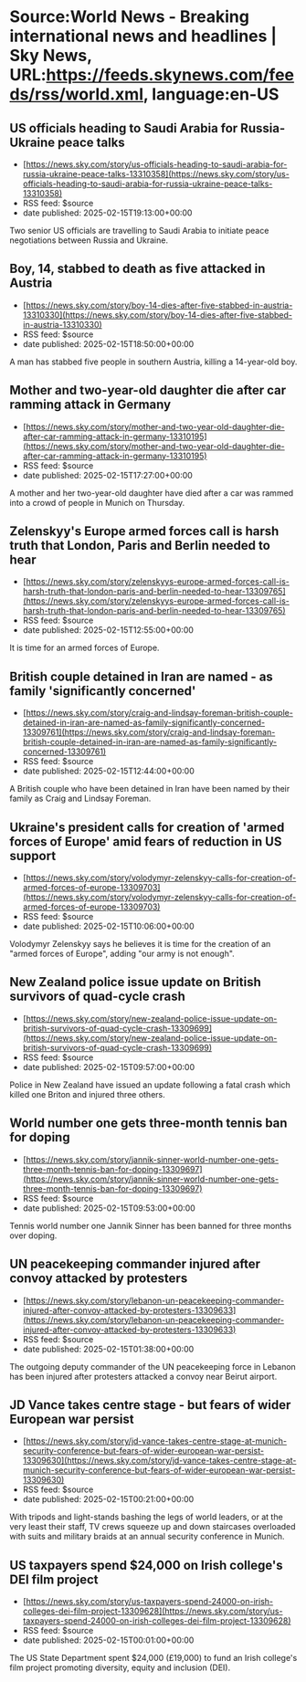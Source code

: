 # Source:World News - Breaking international news and headlines | Sky News, URL:https://feeds.skynews.com/feeds/rss/world.xml, language:en-US

## US officials heading to Saudi Arabia for Russia-Ukraine peace talks
 - [https://news.sky.com/story/us-officials-heading-to-saudi-arabia-for-russia-ukraine-peace-talks-13310358](https://news.sky.com/story/us-officials-heading-to-saudi-arabia-for-russia-ukraine-peace-talks-13310358)
 - RSS feed: $source
 - date published: 2025-02-15T19:13:00+00:00

Two senior US officials are travelling to Saudi Arabia to initiate peace negotiations between Russia and Ukraine.

## Boy, 14, stabbed to death as five attacked in Austria
 - [https://news.sky.com/story/boy-14-dies-after-five-stabbed-in-austria-13310330](https://news.sky.com/story/boy-14-dies-after-five-stabbed-in-austria-13310330)
 - RSS feed: $source
 - date published: 2025-02-15T18:50:00+00:00

A man has stabbed five people in southern Austria, killing a 14-year-old boy.

## Mother and two-year-old daughter die after car ramming attack in Germany
 - [https://news.sky.com/story/mother-and-two-year-old-daughter-die-after-car-ramming-attack-in-germany-13310195](https://news.sky.com/story/mother-and-two-year-old-daughter-die-after-car-ramming-attack-in-germany-13310195)
 - RSS feed: $source
 - date published: 2025-02-15T17:27:00+00:00

A mother and her two-year-old daughter have died after a car was rammed into a crowd of people in Munich on Thursday.

## Zelenskyy's Europe armed forces call is harsh truth that London, Paris and Berlin needed to hear
 - [https://news.sky.com/story/zelenskyys-europe-armed-forces-call-is-harsh-truth-that-london-paris-and-berlin-needed-to-hear-13309765](https://news.sky.com/story/zelenskyys-europe-armed-forces-call-is-harsh-truth-that-london-paris-and-berlin-needed-to-hear-13309765)
 - RSS feed: $source
 - date published: 2025-02-15T12:55:00+00:00

It is time for an armed forces of Europe.

## British couple detained in Iran are named - as family 'significantly concerned'
 - [https://news.sky.com/story/craig-and-lindsay-foreman-british-couple-detained-in-iran-are-named-as-family-significantly-concerned-13309761](https://news.sky.com/story/craig-and-lindsay-foreman-british-couple-detained-in-iran-are-named-as-family-significantly-concerned-13309761)
 - RSS feed: $source
 - date published: 2025-02-15T12:44:00+00:00

A British couple who have been detained in Iran have been named by their family as Craig and Lindsay Foreman.

## Ukraine's president calls for creation of 'armed forces of Europe' amid fears of reduction in US support
 - [https://news.sky.com/story/volodymyr-zelenskyy-calls-for-creation-of-armed-forces-of-europe-13309703](https://news.sky.com/story/volodymyr-zelenskyy-calls-for-creation-of-armed-forces-of-europe-13309703)
 - RSS feed: $source
 - date published: 2025-02-15T10:06:00+00:00

Volodymyr Zelenskyy says he believes it is time for the creation of an "armed forces of Europe", adding "our army is not enough".

## New Zealand police issue update on British survivors of quad-cycle crash
 - [https://news.sky.com/story/new-zealand-police-issue-update-on-british-survivors-of-quad-cycle-crash-13309699](https://news.sky.com/story/new-zealand-police-issue-update-on-british-survivors-of-quad-cycle-crash-13309699)
 - RSS feed: $source
 - date published: 2025-02-15T09:57:00+00:00

Police in New Zealand have issued an update following a fatal crash which killed one Briton and injured three others.

## World number one gets three-month tennis ban for doping
 - [https://news.sky.com/story/jannik-sinner-world-number-one-gets-three-month-tennis-ban-for-doping-13309697](https://news.sky.com/story/jannik-sinner-world-number-one-gets-three-month-tennis-ban-for-doping-13309697)
 - RSS feed: $source
 - date published: 2025-02-15T09:53:00+00:00

Tennis world number one Jannik Sinner has been banned for three months over doping.

## UN peacekeeping commander injured after convoy attacked by protesters
 - [https://news.sky.com/story/lebanon-un-peacekeeping-commander-injured-after-convoy-attacked-by-protesters-13309633](https://news.sky.com/story/lebanon-un-peacekeeping-commander-injured-after-convoy-attacked-by-protesters-13309633)
 - RSS feed: $source
 - date published: 2025-02-15T01:38:00+00:00

The outgoing deputy commander of the UN peacekeeping force in Lebanon has been injured after protesters attacked a convoy near Beirut airport.

## JD Vance takes centre stage - but fears of wider European war persist
 - [https://news.sky.com/story/jd-vance-takes-centre-stage-at-munich-security-conference-but-fears-of-wider-european-war-persist-13309630](https://news.sky.com/story/jd-vance-takes-centre-stage-at-munich-security-conference-but-fears-of-wider-european-war-persist-13309630)
 - RSS feed: $source
 - date published: 2025-02-15T00:21:00+00:00

With tripods and light-stands bashing the legs of world leaders, or at the very least their staff, TV crews squeeze up and down staircases overloaded with suits and military braids at an annual security conference in Munich.

## US taxpayers spend $24,000 on Irish college's DEI film project
 - [https://news.sky.com/story/us-taxpayers-spend-24000-on-irish-colleges-dei-film-project-13309628](https://news.sky.com/story/us-taxpayers-spend-24000-on-irish-colleges-dei-film-project-13309628)
 - RSS feed: $source
 - date published: 2025-02-15T00:01:00+00:00

The US State Department spent $24,000 (&#163;19,000) to fund an Irish college's film project promoting diversity, equity and inclusion (DEI).

